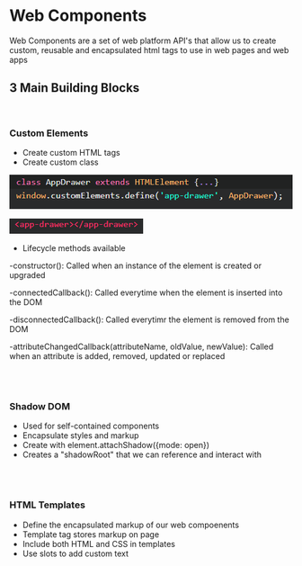 # Web Components

Web Components are a set of web platform API's that allow us to create custom, reusable and encapsulated html tags to use in web pages and web apps

## 3 Main Building Blocks

<br/>

### Custom Elements

- Create custom HTML tags
- Create custom class

![alt text](img/readme/1.PNG)

![alt text](img/readme/2.PNG)

- Lifecycle methods available

-constructor(): Called when an instance of the element is created or upgraded

-connectedCallback(): Called everytime when the element is inserted into the DOM

-disconnectedCallback(): Called everytimr the element is removed from the DOM

-attributeChangedCallback(attributeName, oldValue, newValue): Called when an attribute is added, removed, updated or replaced

<br/>
<br/>


### Shadow DOM

- Used for self-contained components
- Encapsulate styles and markup
- Create with element.attachShadow({mode: open})
- Creates a "shadowRoot" that we can reference and interact with

<br/>
<br/>

### HTML Templates

- Define the encapsulated markup of our web compoenents
- Template tag stores markup on page
- Include both HTML and CSS in templates
- Use slots to add custom text